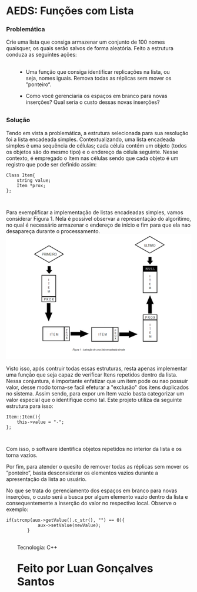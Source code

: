 # <b>AEDS: Funções com Lista</b>
<h3>Problemática</h3>
<p style="text-aling: center;">Crie uma lista que consiga armazenar um conjunto de 100 nomes quaisquer, os quais serão salvos de forma aleatória. Feito a estrutura conduza as seguintes ações: </p>
<div style="margin: 30px 30px 30px 30px;">
	<ul>
		<li>
			<p>Uma função que consiga identificar replicações na lista, ou seja, nomes iguais. Remova
todas as réplicas sem mover os ”ponteiro“.</p></li><li><p>Como você gerenciaria os espaços em branco para novas inserções? Qual seria o custo
dessas novas inserções?</p>
		</li>
	</ul>
</div>
<h3>Solução</h3>
<p style="text-aling: center;">Tendo em vista a problemática, a estrutura selecionada para sua resolução foi a lista encadeada simples. Contextualizando, uma lista encadeada simples é uma sequência de células; cada célula contém um objeto (todos os objetos são do mesmo tipo) e o endereço da célula seguinte.  Nesse contexto, é empregado o Item nas células sendo que cada objeto é um registro que pode ser definido assim:</p> 
<div>
	<code><pre>Class Item{
	string value;
	Item *prox;
};</pre></code>
</div><br>
<p>Para exemplificar a implementação de listas encadeadas simples, vamos considerar Figura 1. Nela é possivel observar a representação do algoritimo, no qual é necessário armazenar o endereço de início e fim para que ela nao desapareça durante o processamento. 
<br><img src="img/img1.png"><br>
<p>Visto isso, após contruir todas essas estruturas, resta apenas implementar uma função que seja capaz de verificar Itens repetidos dentro da lista. Nessa conjuntura, é importante enfatizar que um item pode ou nao possuir valor, desse modo torna-se facil efeturar a "exclusão" dos itens duplicados no sistema. Assim sendo, para expor um Item vazio basta categorizar um valor especial que o identifique como tal. Este projeto utiliza da seguinte estrutura para isso:</p>
<div>
	<code><pre>Item::Item(){
	this->value = "-";
};</pre></code>
</div><br>
<p>Com isso, o software identifica objetos repetidos no interior da lista e os torna vazios.</p>
<p>Por fim, para atender o quesito de  remover todas as réplicas sem mover os ”ponteiro“, basta desconsiderar os elementos vazios durante a apresentação da lista ao usuário.</p>

<p>No que se trata do gerenciamento dos espaços em branco para novas inserções, o custo será a busca por algum elemento vazio dentro da lista e consequentemente a inserção do valor no respectivo local. Observe o exemplo:</p>
<div>
	<code><pre>if(strcmp(aux->getValue().c_str(), "") == 0){
			aux->setValue(newValue);
		}</pre></code>
<div style="margin: 30px 30px 30px 30px;"><p>Tecnologia: C++</p></div>
<div style="margin: 30px 30px 30px 30px; font-size: 30px;"><p><b>Feito por Luan Gonçalves Santos</p><b></div>

